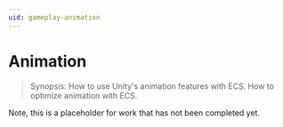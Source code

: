 ```yaml
---
uid: gameplay-animation
---
```

# Animation

> Synopsis: How to use Unity's animation features with ECS. How to optimize animation with ECS.

Note, this is a placeholder for work that has not been completed yet.